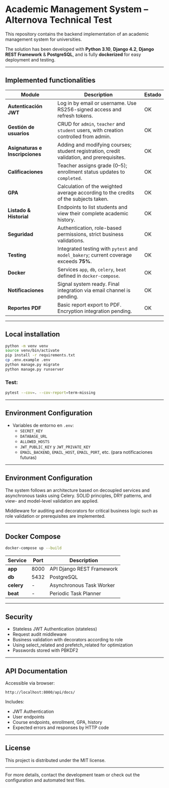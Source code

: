 # Academic Management System – Alternova Technical Test

This repository contains the backend implementation of an academic management system for universities.

The solution has been developed with **Python 3.10**, **Django 4.2**, **Django REST Framework** & **PostgreSQL**, and is fully **dockerized** for easy deployment and testing.

---

## Implemented functionalities

| Module                          | Description                                                                                           | Estado |
| ------------------------------- | ----------------------------------------------------------------------------------------------------- | ------ |
| **Autenticación JWT**           | Log in by email or username. Use RS256-signed access and refresh tokens.                              | OK      |
| **Gestión de usuarios**         | CRUD for `admin`, `teacher` and `student` users, with creation controlled from admin.                 | OK      |
| **Asignaturas e Inscripciones** | Adding and modifying courses; student registration, credit validation, and prerequisites.             | OK      |
| **Calificaciones**              | Teacher assigns grade (0–5); enrollment status updates to `completed`.                                | OK      |
| **GPA**                         | Calculation of the weighted average according to the credits of the subjects taken.                   | OK      |
| **Listado & Historial**         | Endpoints to list students and view their complete academic history.                                  | OK      |
| **Seguridad**                   | Authentication, role-based permissions, strict business validations.                                  | OK      |
| **Testing**                     | Integrated testing with `pytest` and `model_bakery`; current coverage exceeds **75%**.                | OK      |
| **Docker**                      | Services `app`, `db`, `celery`, `beat` defined in `docker-compose`.                                   | OK      |
| **Notificaciones**              | Signal system ready. Final integration via email channel is pending.                                  | OK     |
| **Reportes PDF**                | Basic report export to PDF. Encryption integration pending.                                           | OK     |

---

## Local installation

```bash
python -m venv venv
source venv/bin/activate
pip install -r requirements.txt
cp .env.example .env
python manage.py migrate
python manage.py runserver
```

### Test:

```bash
pytest --cov=. --cov-report=term-missing
```

---

## Environment Configuration

- Variables de entorno en `.env`:
  - `SECRET_KEY`
  - `DATABASE_URL`
  - `ALLOWED_HOSTS`
  - `JWT_PUBLIC_KEY` y `JWT_PRIVATE_KEY`
  - `EMAIL_BACKEND`, `EMAIL_HOST`, `EMAIL_PORT`, etc. (para notificaciones futuras)

---

## Environment Configuration

The system follows an architecture based on decoupled services and asynchronous tasks using Celery. SOLID principles, DRY patterns, and view- and model-level validation are applied.

Middleware for auditing and decorators for critical business logic such as role validation or prerequisites are implemented.


---

## Docker Compose

```bash
docker-compose up --build
```

| Service    | Port   | Description                       |
| ---------- | ------ | --------------------------------- |
| **app**    | 8000   | API Django REST Framework         |
| **db**     | 5432   | PostgreSQL                        |
| **celery** | -      | Asynchronous Task Worker          |
| **beat**   | -      | Periodic Task Planner             |

---

## Security

- Stateless JWT Authentication (stateless)
- Request audit middleware
- Business validation with decorators according to role
- Using select_related and prefetch_related for optimization
- Passwords stored with PBKDF2

---

## API Documentation

Accessible via browser:

```
http://localhost:8000/api/docs/
```

Includes:

- JWT Authentication
- User endpoints
- Course endpoints, enrollment, GPA, history
- Expected errors and responses by HTTP code

---

## License

This project is distributed under the MIT license.

---

For more details, contact the development team or check out the configuration and automated test files.
